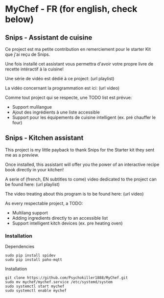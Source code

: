 # MyChef - FR (for english, check below)

## Snips - Assistant de cuisine

Ce project est ma petite contribution en remerciement pour le starter Kit que j'ai reçu de Snips.

Une fois installé cet assistant vous permettra d'avoir votre propre livre de recette intéractif à la cuisine!

Une série de vidéo est dédié à ce project: (url playlist)

La vidéo concernant la programmation est ici: (url video)

Comme tout project qui se respecte, une TODO list est prévue:

- Support mulilangue
- Ajout des ingrédients à une liste accessible
- Support pour les équipements de cuisine intelligent (ex. pré chauffer le four)


## Snips - Kitchen assistant

This project is my little payback to thank Snips for the Starter kit they sent me as a preview.

Once installed, this assistant will offer you the power of an interactive recipe book directly in your kitchen!

A serie of (french, EN subtitles to come) video dedicated to the project can be found here: (url playlist)

The video treating about this program is to be found here: (url video)

As every respectable project, a TODO:

- Multilang support
- Adding ingredients directly to an accessible list
- Support intelligent kitch devices (ex. pre heating oven)


### Installation

Dependencies
```
sudo pip install spidev
sudo pip install paho-mqtt
```

Installation
```
git clone https://github.com/Psychokiller1888/MyChef.git
sudo mv mychef/mychef.service /etc/systemd/system
sudo systemctl start mychef
sudo systemctl enable mychef
```
